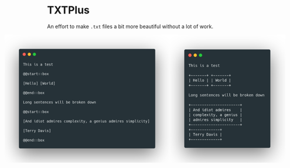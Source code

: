 # TXTPlus

An effort to make `.txt` files a bit more beautiful without a lot of work.

<div style="display: flex; justify-content: center;">
    <img src="media/source.png" alt="source" style="width: 450px; height: 350px; margin-left: 30px; margin-right: 0px;">
    <img src="media/render.png" alt="render" style="width: 350px; height: 350px; margin-left: 0px;">
</div>
